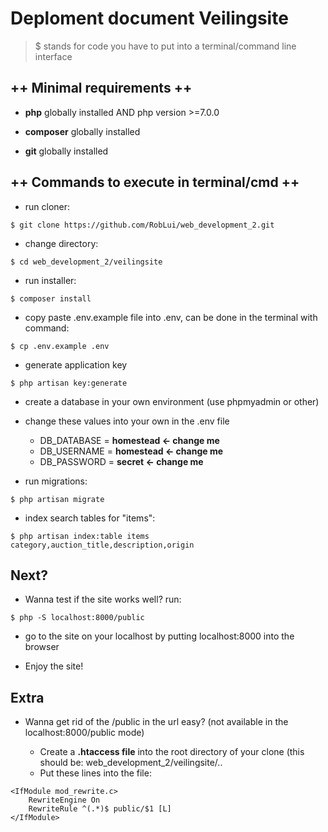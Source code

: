 # Deploment document Veilingsite

> $ stands for code you have to put into a terminal/command line interface

## ++ Minimal requirements ++

- **php** globally installed AND php version >=7.0.0

- **composer** globally installed

- **git** globally installed


## ++ Commands to execute in terminal/cmd ++

- run cloner: 

```
$ git clone https://github.com/RobLui/web_development_2.git
```

- change directory: 

```
$ cd web_development_2/veilingsite
```

- run installer: 

```
$ composer install
```

- copy paste .env.example file into .env, can be done in the terminal with command: 

```
$ cp .env.example .env
```

- generate application key

```
$ php artisan key:generate
```

- create a database in your own environment (use phpmyadmin or other)

- change these values into your own in the .env file
	- DB_DATABASE = **homestead <- change me**
	- DB_USERNAME = **homestead <- change me**
	- DB_PASSWORD = **secret <- change me**

- run migrations: 

```
$ php artisan migrate
```

- index search tables for "items":
```
$ php artisan index:table items category,auction_title,description,origin
```

## Next?

- Wanna test if the site works well? run: 

```
$ php -S localhost:8000/public
```

- go to the site on your localhost by putting localhost:8000 into the browser

- Enjoy the site!


## Extra

- Wanna get rid of the /public in the url easy? (not available in the localhost:8000/public mode)

	- Create a **.htaccess file** into the root directory of your clone (this should be: web_development_2/veilingsite/..
	- Put these lines into the file:

```
<IfModule mod_rewrite.c>
	RewriteEngine On
	RewriteRule ^(.*)$ public/$1 [L]
</IfModule>
```